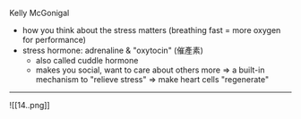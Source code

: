 
Kelly McGonigal
- how you think about the stress matters
  (breathing fast = more oxygen for performance)
- stress hormone: adrenaline & "oxytocin" (催產素)
	- also called cuddle hormone
	- makes you social, want to care about others more
	  => a built-in mechanism to "relieve stress"
	  => make heart cells "regenerate"

---

![[14..png]]